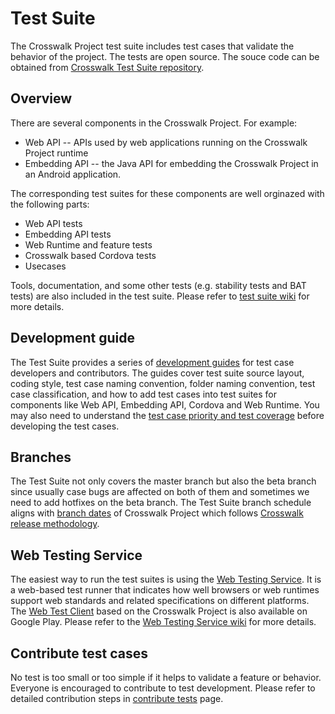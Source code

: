 # Test Suite

The Crosswalk Project test suite includes test cases that validate the behavior of the project. The tests are open source.  The souce code can be obtained from [Crosswalk Test Suite repository](https://github.com/crosswalk-project/crosswalk-test-suite).

## Overview

There are several components in the Crosswalk Project.  For example:

* Web API -- APIs used by web applications running on the Crosswalk Project runtime
* Embedding API --  the Java API for embedding the Crosswalk Project in an Android application.

The corresponding test suites for these components are well orginazed with the following parts:

* Web API tests
* Embedding API tests
* Web Runtime and feature tests
* Crosswalk based Cordova tests
* Usecases

Tools, documentation, and some other tests (e.g. stability tests and BAT tests) are also included in the test suite. Please refer to [test suite wiki](https://github.com/crosswalk-project/crosswalk-website/wiki/Crosswalk-test-suite) for more details.

## Development guide

The Test Suite provides a series of [development guides](https://github.com/crosswalk-project/crosswalk-test-suite/tree/master/doc) for test case developers and contributors. The guides cover test suite source layout, coding style, test case naming convention, folder naming convention, test case classification, and how to add test cases into test suites for components like Web API, Embedding API, Cordova and Web Runtime. You may also need to understand the [test case priority and test coverage](https://github.com/crosswalk-project/crosswalk-website/wiki/Crosswalk-test-suite) before developing the test cases.

## Branches

The Test Suite not only covers the master branch but also the beta branch since usually case bugs are affected on both of them and sometimes we need to add hotfixes on the beta branch. The Test Suite branch schedule aligns with [branch dates](https://github.com/crosswalk-project/crosswalk-website/wiki/Release-dates) of Crosswalk Project which follows [Crosswalk release methodology](https://github.com/crosswalk-project/crosswalk-website/wiki/Release-methodology).

## Web Testing Service
The easiest way to run the test suites is using the [Web Testing Service](http://wts.crosswalk-project.org/). It is a web-based test runner that indicates how well browsers or web runtimes support web standards and related specifications on different platforms. The [Web Test Client](https://play.google.com/store/apps/details?id=org.xwalk.web_test_client) based on the Crosswalk Project is also available on Google Play. Please refer to the [Web Testing Service wiki](https://github.com/crosswalk-project/web-testing-service/wiki) for more details.

## Contribute test cases

No test is too small or too simple if it helps to validate a feature or behavior. Everyone is encouraged to contribute to test development. Please refer to detailed contribution steps in [contribute tests](/contribute/contributing_tests.html) page.


